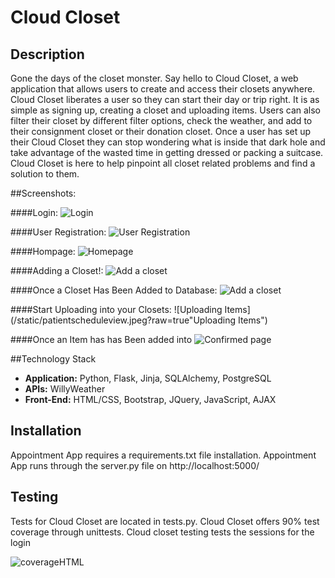 # Cloud Closet


## Description

Gone the days of the closet monster. Say hello to Cloud Closet, a web application that allows users to create and access their closets anywhere. Cloud Closet liberates a user so they can start their day or trip right. It is as simple as signing up, creating a closet and uploading items. Users can also filter their closet by different filter options, check the weather, and add to their consignment closet or their donation closet. Once a user has set up their Cloud Closet they can stop wondering what is inside that dark hole and take advantage of the wasted time in getting dressed or packing a suitcase. Cloud Closet is here to help pinpoint all closet related problems and find a solution to them.


##Screenshots:

####Login:
![Login](/static/homepage.jpeg?raw=true "Login Page")

####User Registration: 
![User Registration](/static/homepage.jpeg?raw=true "User Registration Page")

####Hompage:
![Homepage](/static/patientlogin.jpeg?raw=true "Homepage")

####Adding a Closet!:
![Add a closet](/static/onceuserloggedin.jpeg?raw=true "Adding a Closet")

####Once a Closet Has Been Added to Database:
![Add a closet](/static/onceuserloggedin.jpeg?raw=true "Once a Closet has been added to database")

####Start Uploading into your Closets:
![Uploading Items](/static/patientscheduleview.jpeg?raw=true"Uploading Items")

####Once an Item has has Been added into 
![Confirmed page](/static/confirmedpage.jpeg?raw=true "Confirmed page")



##Technology Stack

- **Application:** Python, Flask, Jinja, SQLAlchemy, PostgreSQL
- **APIs:** WillyWeather
- **Front-End:** HTML/CSS, Bootstrap, JQuery, JavaScript, AJAX


## Installation
Appointment App requires a requirements.txt file installation. Appointment App runs through the server.py file on http://localhost:5000/



## Testing

Tests for Cloud Closet are located in tests.py. Cloud Closet offers 90% test coverage through unittests. Cloud closet testing tests the sessions for the login

![coverageHTML](/static/coverage.jpg?raw=true "Testing Coverage")

